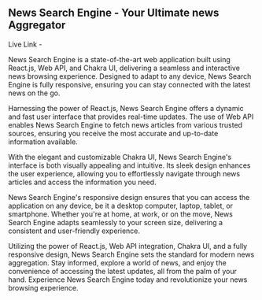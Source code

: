 ## News Search Engine - Your Ultimate news Aggregator
Live Link - 

News Search Engine is a state-of-the-art web application built using React.js, Web API, and Chakra UI, delivering a seamless and interactive news browsing experience. Designed to adapt to any device, News Search Engine is fully responsive, ensuring you can stay connected with the latest news on the go.

Harnessing the power of React.js, News Search Engine offers a dynamic and fast user interface that provides real-time updates. The use of Web API enables News Search Engine to fetch news articles from various trusted sources, ensuring you receive the most accurate and up-to-date information available.

With the elegant and customizable Chakra UI, News Search Engine's interface is both visually appealing and intuitive. Its sleek design enhances the user experience, allowing you to effortlessly navigate through news articles and access the information you need.

News Search Engine's responsive design ensures that you can access the application on any device, be it a desktop computer, laptop, tablet, or smartphone. Whether you're at home, at work, or on the move, News Search Engine adapts seamlessly to your screen size, delivering a consistent and user-friendly experience.

Utilizing the power of React.js, Web API integration, Chakra UI, and a fully responsive design, News Search Engine sets the standard for modern news aggregation. Stay informed, explore a world of news, and enjoy the convenience of accessing the latest updates, all from the palm of your hand. Experience News Search Engine today and revolutionize your news browsing experience.





